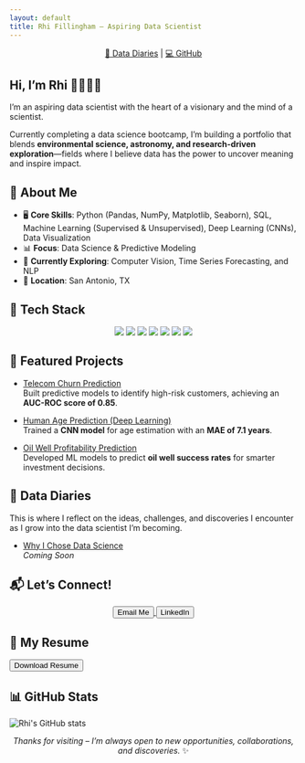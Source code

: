 ```yaml
---
layout: default
title: Rhi Fillingham – Aspiring Data Scientist
---
```


<link rel="stylesheet" href="/assets/css/style.css">

<p align="center" style="margin-bottom: 1.5rem;">
  <a href="/diaries">📓 Data Diaries</a> |
  <a href="https://github.com/rhi-222">💻 GitHub</a>
</p>

<section>

# Hi, I’m Rhi 👩🏻‍💻✨

I’m an aspiring data scientist with the heart of a visionary and the mind of a scientist.

Currently completing a data science bootcamp, I’m building a portfolio that blends **environmental science, astronomy, and research-driven exploration**—fields where I believe data has the power to uncover meaning and inspire impact.

</section>

<section>

## 🌟 About Me

- 🖥️ **Core Skills**: Python (Pandas, NumPy, Matplotlib, Seaborn), SQL, Machine Learning (Supervised & Unsupervised), Deep Learning (CNNs), Data Visualization  
- 📊 **Focus**: Data Science & Predictive Modeling  
- 🌱 **Currently Exploring**: Computer Vision, Time Series Forecasting, and NLP  
- 📍 **Location**: San Antonio, TX

</section>

<section>

## 🧰 Tech Stack

<p align="center">
  <img src="https://img.shields.io/badge/Python-3670A0?style=for-the-badge&logo=python&logoColor=white"/>
  <img src="https://img.shields.io/badge/Pandas-150458?style=for-the-badge&logo=pandas&logoColor=white"/>
  <img src="https://img.shields.io/badge/Numpy-013243?style=for-the-badge&logo=numpy&logoColor=white"/>
  <img src="https://img.shields.io/badge/Matplotlib-11557c?style=for-the-badge&logo=plotly&logoColor=white"/>
  <img src="https://img.shields.io/badge/Scikit--Learn-f7931e?style=for-the-badge&logo=scikit-learn&logoColor=white"/>
  <img src="https://img.shields.io/badge/TensorFlow-ff6f00?style=for-the-badge&logo=tensorflow&logoColor=white"/>
  <img src="https://img.shields.io/badge/SQL-00758f?style=for-the-badge&logo=postgresql&logoColor=white"/>
</p>

</section>

<section>

## 🚀 Featured Projects

- [Telecom Churn Prediction](https://github.com/rhi-222/telecom-churn-prediction)  
  Built predictive models to identify high-risk customers, achieving an **AUC-ROC score of 0.85**.

- [Human Age Prediction (Deep Learning)](https://github.com/rhi-222/human-age-prediction)  
  Trained a **CNN model** for age estimation with an **MAE of 7.1 years**.

- [Oil Well Profitability Prediction](https://github.com/rhi-222/oil-well-prediction)  
  Developed ML models to predict **oil well success rates** for smarter investment decisions.

</section>

<section>

## 🌙 Data Diaries

This is where I reflect on the ideas, challenges, and discoveries I encounter as I grow into the data scientist I’m becoming.

- [Why I Chose Data Science](/2025/03/25/why-i-chose-data-science.html)  
  _Coming Soon_

</section>

<section>

## 📬 Let’s Connect!

<p align="center">
  <a href="mailto:rhiannon.filli@gmail.com" target="_blank">
    <button class="custom">Email Me</button>
  </a>

  <a href="https://www.linkedin.com/in/rhiannonfilli" target="_blank">
    <button class="custom">LinkedIn</button>
  </a>
</p>

</section>

<section>

## 📄 My Resume

<a href="/rhi_resume.pdf" download>
  <button class="custom">Download Resume</button>
</a>

</section>

<section>

## 📊 GitHub Stats

![Rhi's GitHub stats](https://github-readme-stats.vercel.app/api?username=rhi-222&show_icons=true&theme=calm&hide=prs)

</section>

<section>

<p align="center"><em>Thanks for visiting – I’m always open to new opportunities, collaborations, and discoveries.</em> ✨</p>

</section>
